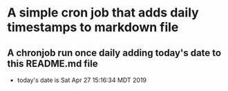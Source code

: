 A simple cron job that adds daily timestamps to markdown file
============================================================
## A chronjob run once daily adding today's date to this README.md file
* today's date is Sat Apr 27 15:16:34 MDT 2019
